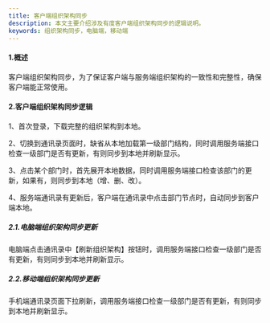 ```yaml
---
title: 客户端组织架构同步
description: 本文主要介绍涉及有度客户端组织架构同步的逻辑说明。
keywords: 组织架构同步，电脑端，移动端
---
```


#### 1.概述

客户端组织架构同步，为了保证客户端与服务端组织架构的一致性和完整性，确保客户端能正常使用。

#### 2.客户端组织架构同步逻辑

1、首次登录，下载完整的组织架构到本地。

2、切换到通讯录页面时，缺省从本地加载第一级部门结构，同时调用服务端接口检查一级部门是否有更新，有则同步到本地并刷新显示。

3、点击某个部门时，首先展开本地数据，同时调用服务端接口检查该部门的更新，如果有，则同步到本地（增、删、改）。

4、服务端通讯录有更新后，客户端在通讯录中点击部门节点时，自动同步到客户端本地。

##### 2.1.电脑端组织架构同步更新

电脑端点击通讯录中【刷新组织架构】按钮时，调用服务端接口检查一级部门是否有更新，有则同步到本地并刷新显示。

##### 2.2.移动端组织架构同步更新

手机端通讯录页面下拉刷新，调用服务端接口检查一级部门是否有更新，有则同步到本地并刷新显示。

